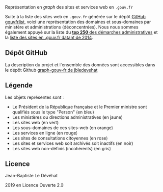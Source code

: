 Représentation en *graph* des sites et services web en `.gouv.fr`

Suite à la liste des sites web en `.gouv.fr` générée sur le dépôt [GitHub gouvfrlist](https://github.com/bzg/gouvfrlist/blob/master/tested.gouv.fr.txt), voici une représentation des domaines et sous-domaines par ministère et administrations (déconcentrées). Nous nous sommes également appuyé sur la liste du [**top 250** des démarches administratives](https://www.numerique.gouv.fr/actualites/qualite-des-services-numeriques-deux-nouveaux-outils-pour-suivre-lavancee-de-la-dematerialisation-et-recueillir-lavis-des-usagers/) et la [liste des sites en .gouv.fr datant de 2014](https://www.data.gouv.fr/fr/datasets/listes-des-sites-gouv-fr/).

## Dépôt GitHub

La description du projet et l'ensemble des données sont accessibles dans le dépôt Github [graph-gouv-fr de jbledevehat](https://github.com/jbledevehat/graph-gouv-fr)

## Légende 

Les objets représentes sont :
- Le Président de la République française et le Premier ministre sont qualifiés sous le type "Person" (en bleu)
- Les ministères ou directions administratives (en jaune)
- Les sites web (en vert)
- Les sous-domaines de ces sites-web (en orange)
- Les services en ligne (en rouge)
- Les sites de consultations citoyennes (en rose)
- Les sites et services web soit archivés soit inactifs (en noir)
- Les sites web non-définis (incohérents) (en gris)

## Licence 
Jean-Baptiste Le Dévéhat 

2019 en Licence Ouverte 2.0